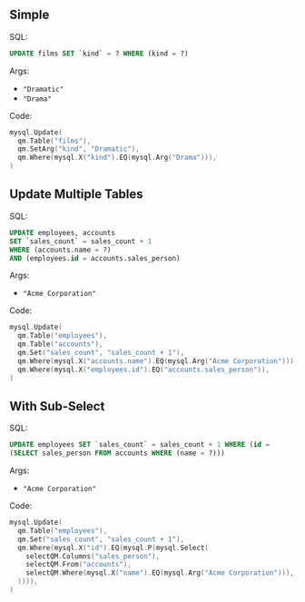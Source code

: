 ## Simple

SQL:

```sql
UPDATE films SET `kind` = ? WHERE (kind = ?)
```

Args:

* `"Dramatic"`
* `"Drama"`

Code:

```go
mysql.Update(
  qm.Table("films"),
  qm.SetArg("kind", "Dramatic"),
  qm.Where(mysql.X("kind").EQ(mysql.Arg("Drama"))),
)
```

## Update Multiple Tables

SQL:

```sql
UPDATE employees, accounts
SET `sales_count` = sales_count + 1 
WHERE (accounts.name = ?)
AND (employees.id = accounts.sales_person)
```

Args:

* `"Acme Corporation"`

Code:

```go
mysql.Update(
  qm.Table("employees"),
  qm.Table("accounts"),
  qm.Set("sales_count", "sales_count + 1"),
  qm.Where(mysql.X("accounts.name").EQ(mysql.Arg("Acme Corporation"))),
  qm.Where(mysql.X("employees.id").EQ("accounts.sales_person")),
)
```

## With Sub-Select

SQL:

```sql
UPDATE employees SET `sales_count` = sales_count + 1 WHERE (id =
(SELECT sales_person FROM accounts WHERE (name = ?)))
```

Args:

* `"Acme Corporation"`

Code:

```go
mysql.Update(
  qm.Table("employees"),
  qm.Set("sales_count", "sales_count + 1"),
  qm.Where(mysql.X("id").EQ(mysql.P(mysql.Select(
    selectQM.Columns("sales_person"),
    selectQM.From("accounts"),
    selectQM.Where(mysql.X("name").EQ(mysql.Arg("Acme Corporation"))),
  )))),
)
```
